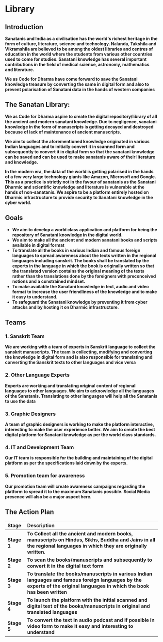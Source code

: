 # Library

## **Introduction**

**Sanatanis and India as a civilisation has the world's richest heritage in the form of culture, literature, science and technology. Nalanda, Takshila and Vikramshila are believed to be among the oldest libraries and centres of education in the world where the students from various other countries used to come for studies. Sanatani knowledge has several important contributions in the field of medical science, astronomy, mathematics and literature.** 

**We as Code for Dharma have come forward to save the Sanatani knowledge treasure by converting the same in digital form and also to prevent polarisation of Sanatani data in the hands of western companies**  


## **The Sanatan Library:**

**We as Code for Dharma aspire to create the digital repository/library of all the ancient and modern sanatani knowledge. Due to negligence, sanatani knowledge in the form of manuscripts is getting decayed and destroyed because of lack of maintenance of ancient manuscripts.**   


**We aim to collect the aforementioned knowledge originated in various Indian languages and to initially convert it in scanned form and subsequently to convert it in digital form so that the sanatani knowledge can be saved and can be used to make sanatanis aware of their literature and knowledge.**   


**In the modern era, the data of the world is getting polarised in the hands of a few very large technology giants like Amazon, Microsoft and Google. This as a practice is strictly not in the favour of sanatanis as the Sanatani Dharmic and scientific knowledge and literature is vulnerable at the hands of non-sanatanis. We aspire to be a platform entirely hosted on Dharmic infrastructure to provide security to Sanatani knowledge in the cyber world.**  


## **Goals**

* **We aim to develop a world class application and platform for being the repository of Sanatani knowledge in the digital world.**
* **We aim to make all the ancient and modern sanatani books and scripts available in digital format** 
* **To translate all the books in various Indian and famous foreign languages to spread awareness about the texts written in the regional languages including sanskrit. The books shall be translated by the experts in the language in which the book is originally written so that the translated version contains the original meaning of the texts rather than the translations done by the foreigners with preconceived notions and a constrained mindset.** 
* **To make available the Sanatani knowledge in text, audio and video format to increase the user friendliness of the knowledge and to make it easy to understand.**
* **To safeguard the Sanatani knowledge by preventing it from cyber attacks and by hosting it on Dharmic infrastructure.**

## **Teams**

### **1. Sanskrit Team**

**We are working with a team of experts in Sanskrit language to collect the sanskrit manuscripts. The team is collecting, modifying and converting the knowledge in digital form and is also responsible for translating and converting the Sanskrit texts to other languages and vice versa**

### **2. Other Language Experts**

**Experts are working and translating original content of regional languages to other languages. We aim to acknowledge all the languages of the Sanatanis. Translating to other languages will help all the Sanatanis to use the data**   


### **3. Graphic Designers** 

**A team of graphic designers is working to make the platform interactive, interesting to make the user experience better. We aim to create the best digital platform for Sanatani knowledge as per the world class standards.**  


### **4. IT and Development Team** 

**Our IT team is responsible for the building and maintaining of the digital platform as per the specifications laid down by the experts.**   


### **5. Promotion team for awareness** 

**Our promotion team will create awareness campaigns regarding the platform to spread it to the maximum Sanatanis possible.  Social Media presence will also be a major aspect here.**   
  


## **The Action Plan** 

| **Stage** | **Description** |
| :--- | :--- |
| **Stage 1** | **To Collect all the ancient and modern books, manuscripts on Hindus, Sikhs, Buddha and Jains in all the regional languages in which they are originally written.** |
| **Stage 2** | **To scan the books/manuscripts and subsequently to convert it in the digital text form** |
| **Stage 3** | **To translate the books/manuscripts in various Indian languages and famous foreign languages by the experts of the original languages in which the book has been written** |
| **Stage 4** | **To launch the platform with the initial scanned and digital text of the books/manuscripts in original and translated languages** |
| **Stage 5** | **To convert the text in audio podcast and if possible in video form to make it easy and interesting to understand** |

